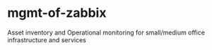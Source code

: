 # mgmt-of-zabbix
Asset inventory and Operational monitoring for small/medium office infrastructure and services 
